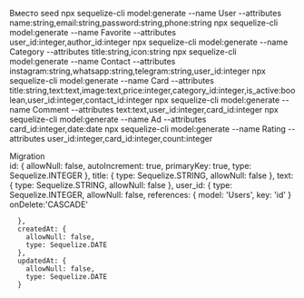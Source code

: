 Вместо seed
npx sequelize-cli model:generate --name User --attributes name:string,email:string,password:string,phone:string
npx sequelize-cli model:generate --name Favorite --attributes user_id:integer,author_id:integer
npx sequelize-cli model:generate --name Category --attributes title:string,icon:string
npx sequelize-cli model:generate --name Contact --attributes instagram:string,whatsapp:string,telegram:string,user_id:integer
npx sequelize-cli model:generate --name Card --attributes title:string,text:text,image:text,price:integer,category_id:integer,is_active:boolean,user_id:integer,contact_id:integer
npx sequelize-cli model:generate --name Comment --attributes text:text,user_id:integer,card_id:integer
npx sequelize-cli model:generate --name Ad --attributes card_id:integer,date:date
npx sequelize-cli model:generate --name Rating --attributes user_id:integer,card_id:integer,count:integer

<!-- 

Model
id(hasOne)Ad(card_id)
id(hasOne)Contact(card_id)

    this.belongsToMany(User, {
        through: 'Rating', foreignKey: 'card_id'
    });
    this.hasMany(Comment, {
        foreignKey: 'card_id'
    });
    this.hasOne(Contact, {
        foreignKey: 'card_id'
    });
     this.hasOne(Ad, {
        foreignKey: 'card_id'
    });
-->

 Migration  
 id: {
        allowNull: false,
        autoIncrement: true,
        primaryKey: true,
        type: Sequelize.INTEGER
      },
      title: {
        type: Sequelize.STRING,
        allowNull: false
      },
      text: {
        type: Sequelize.STRING,
        allowNull: false
      },
      user_id: {
        type: Sequelize.INTEGER,
        allowNull: false,
        references: {
          model: 'Users',
          key: 'id'
        }
onDelete:'CASCADE'

      },
      createdAt: {
        allowNull: false,
        type: Sequelize.DATE
      },
      updatedAt: {
        allowNull: false,
        type: Sequelize.DATE
      }
